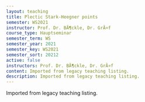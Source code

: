```yaml
---
layout: teaching
title: Plectic Stark-Heegner points
semester: WS2021
instructor: Prof. Dr. BÃ¶ckle, Dr. GrÃ¤f
course_type: Hauptseminar
semester_term: WS
semester_year: 2021
semester_key: WS2021
semester_sort: 20212
active: false
instructors: Prof. Dr. BÃ¶ckle, Dr. GrÃ¤f
content: Imported from legacy teaching listing.
description: Imported from legacy teaching listing.
---
```

Imported from legacy teaching listing.
